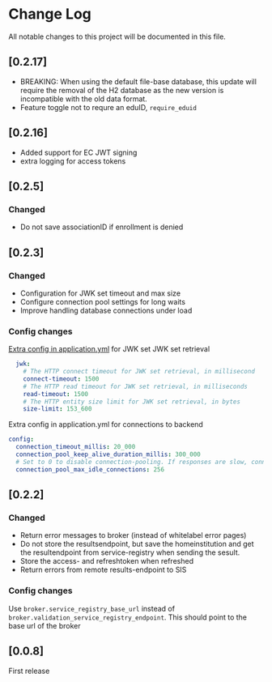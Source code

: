 # Change Log

All notable changes to this project will be documented in this file.

## [0.2.17]

- BREAKING: When using the default file-base database, this update will require the removal of the H2 database as the new version is incompatible with the old data format.
- Feature toggle not to requre an eduID, `require_eduid`

## [0.2.16]

- Added support for EC JWT signing
- extra logging for access tokens

## [0.2.5]

### Changed

- Do not save associationID if enrollment is denied

## [0.2.3]

### Changed

- Configuration for JWK set timeout and max size
- Configure connection pool settings for long waits
- Improve handling database connections under load

### Config changes

[Extra config in application.yml](https://github.com/SURFnet/student-mobility-inteken-ontvanger-generiek/blob/8e9cb49f4c7e22f5789c4bb8bb988a5b75526f87/src/main/resources/application.yml#L68...L74) for JWK set JWK set retrieval

```yaml
  jwk:
    # The HTTP connect timeout for JWK set retrieval, in millisecond
    connect-timeout: 1500
    # The HTTP read timeout for JWK set retrieval, in milliseconds
    read-timeout: 1500
    # The HTTP entity size limit for JWK set retrieval, in bytes
    size-limit: 153_600
```

Extra config in application.yml for connections to backend

```yaml
config:
  connection_timeout_millis: 20_000
  connection_pool_keep_alive_duration_millis: 300_000
  # Set to 0 to disable connection-pooling. If responses are slow, connection-pooling does not matter anyway
  connection_pool_max_idle_connections: 256
```

## [0.2.2]

### Changed

- Return error messages to broker (instead of whitelabel error pages)
- Do not store the resultsendpoint, but save the homeinstitution and get the
resultendpoint from service-registry when sending the sesult.
- Store the access- and refreshtoken when refreshed
- Return errors from remote results-endpoint to SIS

### Config changes

Use `broker.service_registry_base_url` instead of
`broker.validation_service_registry_endpoint`. This should point to the base
url of the broker

## [0.0.8]

First release
